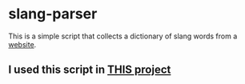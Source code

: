 # slang-parser
 
This is a simple script that collects a dictionary of slang words from a [website](https://slang.su/).

## I used this script in [THIS project](https://github.com/Thympook/pook-password-generator)
